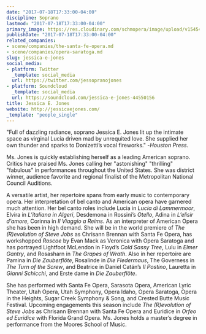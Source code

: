 ```yaml
---
date: "2017-07-18T17:33:00-04:00"
discipline: Soprano
lastmod: "2017-07-18T17:33:00-04:00"
primary_image: https://res.cloudinary.com/schmopera/image/upload/v1545409169/media/webhook-uploads/1500413485167/JessicaEJones.jpg.jpg
publishDate: "2017-07-18T17:33:00-04:00"
related_companies:
- scene/companies/the-santa-fe-opera.md
- scene/companies/opera-saratoga.md
slug: jessica-e-jones
social_media:
- platform: Twitter
  _template: social_media
  url: https://twitter.com/jessopranojones
- platform: Soundcloud
  _template: social_media
  url: https://soundcloud.com/jessica-e-jones-44550156
title: Jessica E. Jones
website: http://jessicaejones.com/
_template: "people_single"
---
```


"Full of dazzling radiance, soprano Jessica E. Jones lit up the intimate space as virginal Lucia driven mad by unrequited love. She supplied her own thunder and sparks to Donizetti’s vocal fireworks." -*Houston Press*. 

Ms. Jones is quickly establishing herself as a leading American soprano. Critics have praised Ms. Jones calling her "astonishing" "thrilling" "fabulous" in performances throughout the United States. She was district winner, audience favorite and regional finalist of the Metropolitan National Council Auditions.

A versatile artist, her repertoire spans from early music to contemporary opera. Her interpretation of bel canto and American opera have garnered much attention. Her bel canto roles include Lucia in *Lucia di Lammermoor*, Elvira in *L’italiana in Algeri*, Desdemona in Rossini’s *Otello*, Adina in *L’elisir d’amore*, Corinna in *Il Viaggio a Reims*. As an interpreter of American Opera she has been in high demand. She will be in the world premiere of *The (R)evolution of Steve Jobs* as Chrisann Brennan with Santa Fe Opera, has workshopped *Roscoe* by Evan Mack as Veronica with Opera Saratoga and has portrayed Lightfoot McLendon in Floyd’s *Cold Sassy Tree*, Lulu in *Elmer Gantry*, and Rosasharn in *The Grapes of Wrath*. Also in her repertoire are Pamina in *Die Zauberflöte*, Rosalinde in *Die Fledermaus*, The Governess in *The Turn of the Screw*, and Beatrice in Daniel Catán’s *Il Postino*, Lauretta in *Gianni Schicchi*, and Erste dame in *Die Zauberflöte*.

She has performed with Santa Fe Opera, Sarasota Opera, American Lyric Theater, Utah Opera, Utah Symphony, Opera Idaho, Opera Saratoga, Opera in the Heights, Sugar Creek Symphony & Song, and Crested Butte Music Festival. Upcoming engagements this season include *The (R)evolution of Steve Jobs* as Chrisann Brennan with Santa Fe Opera and Euridice in *Orfeo ed Euridice* with Florida Grand Opera. Ms. Jones holds a master’s degree in performance from the Moores School of Music.
